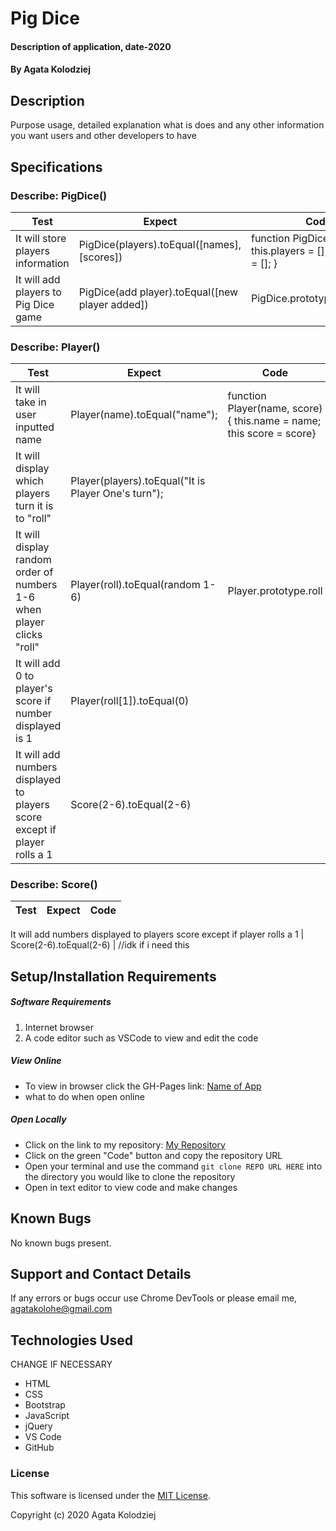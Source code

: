 # Pig Dice

#### Description of application, date-2020

#### By Agata Kolodziej

## Description

Purpose usage, detailed explanation what is does and any other information you want users and other developers to have

## Specifications

### Describe: PigDice()

| Test                                 | Expect                                          | Code                                                        |
| ------------------------------------ | ----------------------------------------------- | ----------------------------------------------------------- |
| It will store players information    | PigDice(players).toEqual([names], [scores])     | function PigDice() { this.players = []; this.scores = []; } |
| It will add players to Pig Dice game | PigDice(add player).toEqual([new player added]) | PigDice.prototype.addPlayer                                 |

### Describe: Player()

| Test                                                                      | Expect                                              | Code                                                                 |
| ------------------------------------------------------------------------- | --------------------------------------------------- | -------------------------------------------------------------------- |
| It will take in user inputted name                                        | Player(name).toEqual("name");                       | function Player(name, score) { this.name = name; this score = score} |
| It will display which players turn it is to "roll"                        | Player(players).toEqual("It is Player One's turn"); |                                                                      |
| It will display random order of numbers 1-6 when player clicks "roll"     | Player(roll).toEqual(random 1-6)                    | Player.prototype.roll                                                |
| It will add 0 to player's score if number displayed is 1                  | Player(roll[1]).toEqual(0)                          |                                                                      |
| It will add numbers displayed to players score except if player rolls a 1 | Score(2-6).toEqual(2-6)                             |                                                                      |

### Describe: Score()

| Test | Expect | Code |
| ---- | ------ | ---- |


It will add numbers displayed to players score except if player rolls a 1 | Score(2-6).toEqual(2-6) | //idk if i need this

## Setup/Installation Requirements

##### Software Requirements

1. Internet browser
2. A code editor such as VSCode to view and edit the code

##### View Online

- To view in browser click the GH-Pages link: [Name of App](URL)
- what to do when open online

##### Open Locally

- Click on the link to my repository: [My Repository](URL)
- Click on the green "Code" button and copy the repository URL
- Open your terminal and use the command `git clone REPO URL HERE` into the directory you would like to clone the repository
- Open in text editor to view code and make changes

## Known Bugs

No known bugs present.

## Support and Contact Details

If any errors or bugs occur use Chrome DevTools or please email me, <agatakolohe@gmail.com>

## Technologies Used

CHANGE IF NECESSARY

- HTML
- CSS
- Bootstrap
- JavaScript
- jQuery
- VS Code
- GitHub

### License

This software is licensed under the [MIT License](https://choosealicense.com/licenses/mit/).

Copyright (c) 2020 Agata Kolodziej
